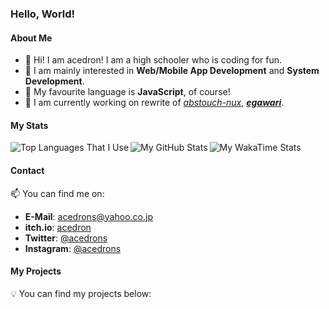 ### Hello, World!

#### About Me

- 👋 Hi! I am acedron! I am a high schooler who is coding for fun.
- 🧠 I am mainly interested in **Web/Mobile App Development** and **System Development**.
- 💖 My favourite language is **JavaScript**, of course!
- 🔧 I am currently working on rewrite of [*abstouch-nux*](https://github.com/acedron/abstouch-nux), ***[egawari](https://github.com/acedron/egawari)***.

#### My Stats

<img src="https://github-readme-stats.vercel.app/api/top-langs/?username=acedron&theme=gruvbox" align="left" alt="Top Languages That I Use" />
<img src="https://github-readme-stats.vercel.app/api?username=acedron&show_icons=true&theme=gruvbox" align="left" alt="My GitHub Stats" />
<img src="https://github-readme-stats.vercel.app/api/wakatime?username=acedron&theme=gruvbox&layout=compact" alt="My WakaTime Stats" />

#### Contact

📫 You can find me on:

- **E-Mail**: [acedrons@yahoo.co.jp](mailto:acedrons@yahoo.co.jp)
- **itch.io**: [acedron](https://acedrons.itch.io)
- **Twitter**: [@acedrons](https://twitter.com/acedrons)
- **Instagram**: [@acedrons](https://www.instagram.com/acedrons)

#### My Projects

💡 You can find my projects below:
